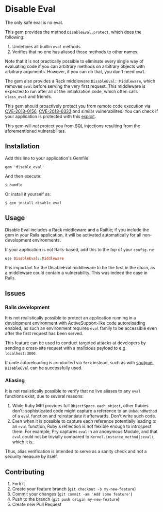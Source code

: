 # Disable Eval

The only safe eval is no eval.

This gem provides the method `DisableEval.protect`, which does the following:

  1. Undefines all builtin `eval` methods.
  2. Verifies that no one has aliased those methods to other names.

Note that it is not practically possible to eliminate every single way of evaluating code if you can arbitrary methods on arbitrary objects with arbitrary arguments. However, if you can do that, you don't need `eval`.

The gem also provides a Rack middleware `DisableEval::Middleware`, which removes `eval` before serving the very first request. This middleware is expected to run after all of the initialization code, which often calls `class_eval` and friends.

This gem should proactively protect you from remote code execution via [CVE-2013-0156][], [CVE-2013-0333][] and similar vulnerabilites. You can check if your application is protected with this [exploit][].

  [CVE-2013-0156]: https://groups.google.com/forum/?fromgroups=#!topic/rubyonrails-security/61bkgvnSGTQ
  [CVE-2013-0333]: https://groups.google.com/forum/?fromgroups=#!topic/rubyonrails-security/1h2DR63ViGo
  [exploit]: http://ronin-ruby.github.com/blog/2013/01/28/new-rails-poc.html

This gem will *not* protect you from SQL injections resulting from the aforementioned vulnerabilites.

## Installation

Add this line to your application's Gemfile:

    gem 'disable_eval'

And then execute:

    $ bundle

Or install it yourself as:

    $ gem install disable_eval

## Usage

Disable Eval includes a Rack middleware and a Railtie; if you include the gem in your Rails application, it will be activated automatically for all non-development environments.

If your application is not Rails-based, add this to the *top* of your `config.ru`:

``` ruby
use DisableEval::Middleware
```

It is important for the DisableEval middleware to be the first in the chain, as a middleware could contain a vulnerability. This was indeed the case in Rails.

## Issues

### Rails development

It is not realistically possible to protect an application running in a development environment with ActiveSupport-like code autoreloading enabled, as such an environment requires `eval` family to be accessible even after the first request has been served.

This feature can be used to conduct targeted attacks at developers by sending a cross-site request with a malicious payload to e.g. `localhost:3000`.

If code autoreloading is conducted via `fork` instead, such as with [shotgun][], `DisableEval` can be successfully used.

  [shotgun]: https://github.com/rtomayko/shotgun

### Aliasing

It is not realistically possible to verify that no live aliases to any `eval` functions exist, due to several reasons:

  1. While Ruby MRI provides full `ObjectSpace.each_object`, other Rubies don't; sophisticated code might capture a reference to an `UnboundMethod` of a `eval` function and reinstantiate it afterwards. Don't write such code.
  2. Even when it is possible to capture each reference potentially leading to an `eval` function, Ruby's reflection is not flexible enough to introspect them. For example, Pry captures `eval` in an anonymous Module, and that `eval` could not be trivially compared to `Kernel.instance_method(:eval)`, which it is.

Thus, alias verification is intended to serve as a sanity check and not a security measure by itself.

## Contributing

1. Fork it
2. Create your feature branch (`git checkout -b my-new-feature`)
3. Commit your changes (`git commit -am 'Add some feature'`)
4. Push to the branch (`git push origin my-new-feature`)
5. Create new Pull Request
